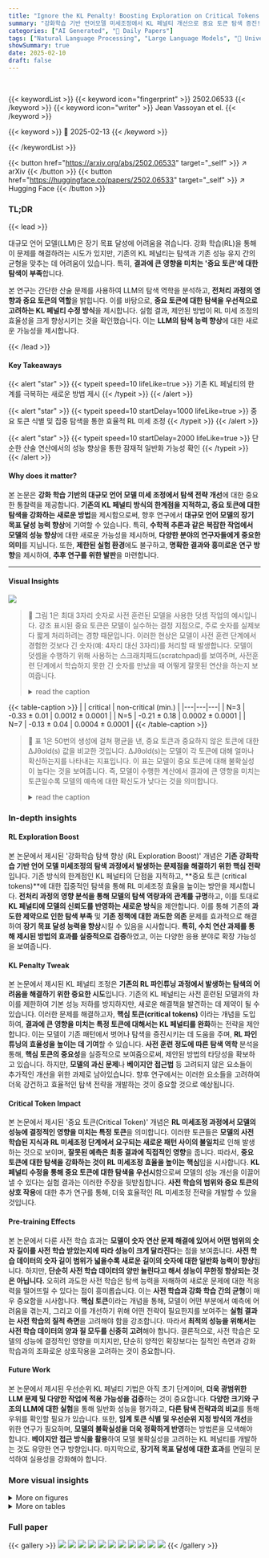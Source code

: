 ```yaml
---
title: "Ignore the KL Penalty! Boosting Exploration on Critical Tokens to Enhance RL Fine-Tuning"
summary: "강화학습 기반 언어모델 미세조정에서 KL 페널티 개선으로 중요 토큰 탐색 증진!"
categories: ["AI Generated", "🤗 Daily Papers"]
tags: ["Natural Language Processing", "Large Language Models", "🏢 Université Paris-Saclay",]
showSummary: true
date: 2025-02-10
draft: false
---
```


<br>

{{< keywordList >}}
{{< keyword icon="fingerprint" >}} 2502.06533 {{< /keyword >}}
{{< keyword icon="writer" >}} Jean Vassoyan et el. {{< /keyword >}}
 
{{< keyword >}} 🤗 2025-02-13 {{< /keyword >}}
 
{{< /keywordList >}}

{{< button href="https://arxiv.org/abs/2502.06533" target="_self" >}}
↗ arXiv
{{< /button >}}
{{< button href="https://huggingface.co/papers/2502.06533" target="_self" >}}
↗ Hugging Face
{{< /button >}}




### TL;DR


{{< lead >}}

대규모 언어 모델(LLM)은 장기 목표 달성에 어려움을 겪습니다. 강화 학습(RL)을 통해 이 문제를 해결하려는 시도가 있지만, 기존의 KL 페널티는 탐색과 기존 성능 유지 간의 균형을 맞추는 데 어려움이 있습니다. 특히, **결과에 큰 영향을 미치는 '중요 토큰'에 대한 탐색이 부족**합니다. 

본 연구는 간단한 산술 문제를 사용하여 LLM의 탐색 역학을 분석하고, **전처리 과정의 영향과 중요 토큰의 역할**을 밝힙니다. 이를 바탕으로, **중요 토큰에 대한 탐색을 우선적으로 고려하는 KL 페널티 수정 방식**을 제시합니다. 실험 결과, 제안된 방법이 RL 미세 조정의 효율성을 크게 향상시키는 것을 확인했습니다. 이는 **LLM의 탐색 능력 향상**에 대한 새로운 가능성을 제시합니다.

{{< /lead >}}


#### Key Takeaways

{{< alert "star" >}}
{{< typeit speed=10 lifeLike=true >}} 기존 KL 페널티의 한계를 극복하는 새로운 방법 제시 {{< /typeit >}}
{{< /alert >}}

{{< alert "star" >}}
{{< typeit speed=10 startDelay=1000 lifeLike=true >}} 중요 토큰 식별 및 집중 탐색을 통한 효율적 RL 미세 조정 {{< /typeit >}}
{{< /alert >}}

{{< alert "star" >}}
{{< typeit speed=10 startDelay=2000 lifeLike=true >}} 단순한 산술 연산에서의 성능 향상을 통한 잠재적 일반화 가능성 확인 {{< /typeit >}}
{{< /alert >}}

#### Why does it matter?
본 논문은 **강화 학습 기반의 대규모 언어 모델 미세 조정에서 탐색 전략 개선**에 대한 중요한 통찰력을 제공합니다. **기존의 KL 페널티 방식의 한계점을 지적하고, 중요 토큰에 대한 탐색을 강화하는 새로운 방법**을 제시함으로써,  향후 연구에서 **대규모 언어 모델의 장기 목표 달성 능력 향상**에 기여할 수 있습니다. 특히, **수학적 추론과 같은 복잡한 작업에서 모델의 성능 향상**에 대한 새로운 가능성을 제시하며, **다양한 분야의 연구자들에게 중요한 의미**를 지닙니다. 또한, **제한된 실험 환경**에도 불구하고, **명확한 결과와 흥미로운 연구 방향**을 제시하여, **추후 연구를 위한 발판**을 마련합니다.

------
#### Visual Insights



![](https://arxiv.org/html/2502.06533/extracted/6190467/figures/scratchpad_jean.png)

> 🔼 그림 1은 최대 3자리 숫자로 사전 훈련된 모델을 사용한 덧셈 작업의 예시입니다. 강조 표시된 중요 토큰은 모델이 실수하는 결정 지점으로, 주로 숫자를 실제보다 짧게 처리하려는 경향 때문입니다. 이러한 현상은 모델이 사전 훈련 단계에서 경험한 것보다 긴 숫자(예: 4자리 대신 3자리)를 처리할 때 발생합니다.  모델이 덧셈을 수행하기 위해 사용하는 스크래치패드(scratchpad)를 보여주며,  사전훈련 단계에서 학습하지 못한 긴 숫자를 만났을 때 어떻게 잘못된 연산을 하는지 보여줍니다.
> <details>
> <summary>read the caption</summary>
> Figure 1: Illustration of the addition task with scratchpad, for a model pre-trained on numbers up to 3 digits. The highlighted critical tokens are decision points where the model tends to make mistakes, mainly because it is tempted to process the number as if it were shorter. This occurs when the model is faced with a number that is longer than those encountered during the pre-training stage (here, 4 digits instead of 3).
> </details>





{{< table-caption >}}
|   | critical  | non-critical (min.) | 
|---|---|---| 
| N=3 | -0.33 ± 0.01 | 0.0012 ± 0.0001 | 
| N=5 | -0.21 ± 0.18 | 0.0002 ± 0.0001 | 
| N=7 | -0.13 ± 0.04 | 0.0004 ± 0.0001 | {{< /table-caption >}}

> 🔼 표 1은 50번의 생성에 걸쳐 평균을 낸, 중요 토큰과 중요하지 않은 토큰에 대한 ΔJθold(s) 값을 비교한 것입니다.  ΔJθold(s)는 모델이 각 토큰에 대해 얼마나 확신하는지를 나타내는 지표입니다.  이 표는 모델이 중요 토큰에 대해 불확실성이 높다는 것을 보여줍니다. 즉, 모델이 수행한 계산에서 결과에 큰 영향을 미치는 토큰일수록 모델의 예측에 대한 확신도가 낮다는 것을 의미합니다.
> <details>
> <summary>read the caption</summary>
> Table 1: Comparison of the quantity Δ⁢J^θold⁢(s)Δsubscript^𝐽subscript𝜃old𝑠\Delta\widehat{J}_{\theta_{\text{old}}}(s)roman_Δ over^ start_ARG italic_J end_ARG start_POSTSUBSCRIPT italic_θ start_POSTSUBSCRIPT old end_POSTSUBSCRIPT end_POSTSUBSCRIPT ( italic_s ) for critical and non-critical tokens, averaged over 50 generations. This shows the model’s high level of uncertainty on critical tokens.
> </details>





### In-depth insights


#### RL Exploration Boost
본 논문에서 제시된 '강화학습 탐색 향상 (RL Exploration Boost)' 개념은 **기존 강화학습 기반 언어 모델 미세조정의 탐색 과정에서 발생하는 문제점을 해결하기 위한 핵심 전략**입니다.  기존 방식의 한계점인 KL 페널티의 단점을 지적하고, **중요 토큰 (critical tokens)**에 대한 집중적인 탐색을 통해 RL 미세조정 효율을 높이는 방안을 제시합니다.  **전처리 과정의 영향 분석을 통해 모델의 탐색 역량과의 관계를 규명**하고, 이를 토대로 **KL 페널티에 모델의 신뢰도를 반영하는 새로운 방식**을 제안합니다.  이를 통해 기존의 **과도한 제약으로 인한 탐색 부족** 및 **기존 정책에 대한 과도한 의존** 문제를 효과적으로 해결하여 **장기 목표 달성 능력을 향상**시킬 수 있음을 시사합니다.  **특히, 수치 연산 과제를 통해 제시된 방법의 효과를 실증적으로 검증**하였고, 이는 다양한 응용 분야로 확장 가능성을 보여줍니다.

#### KL Penalty Tweak
본 논문에서 제시된 KL 페널티 조정은 **기존의 RL 파인튜닝 과정에서 발생하는 탐색의 어려움을 해결하기 위한 중요한 시도**입니다. 기존의 KL 페널티는 사전 훈련된 모델과의 차이를 제한하여 기본 성능 저하를 방지하지만, 새로운 해결책을 발견하는 데 제약이 될 수 있습니다.  이러한 문제를 해결하고자, **핵심 토큰(critical tokens)** 이라는 개념을 도입하여, **결과에 큰 영향을 미치는 특정 토큰에 대해서는 KL 페널티를 완화**하는 전략을 제안합니다. 이는 모델이 기존 패턴에서 벗어나 탐색을 증진시키는 데 도움을 주며, **RL 파인튜닝의 효율성을 높이는 데 기여**할 수 있습니다.  **사전 훈련 정도에 따른 탐색 역학** 분석을 통해, **핵심 토큰의 중요성**을 실증적으로 보여줌으로써, 제안된 방법의 타당성을 확보하고 있습니다.  하지만,  **모델의 과신 문제**나 **베이지안 접근법** 등 고려되지 않은 요소들이 추가적인 개선을 위한 과제로 남아있습니다.  향후 연구에서는 이러한 요소들을 고려하여 더욱 강건하고 효율적인 탐색 전략을 개발하는 것이 중요할 것으로 예상됩니다.

#### Critical Token Impact
본 논문에서 제시된 '중요 토큰(Critical Token)' 개념은 **RL 미세조정 과정에서 모델의 성능에 결정적인 영향을 미치는 특정 토큰**을 의미합니다. 이러한 토큰들은 **모델의 사전 학습된 지식과 RL 미세조정 단계에서 요구되는 새로운 패턴 사이의 불일치**로 인해 발생하는 것으로 보이며, **잘못된 예측은 최종 결과에 직접적인 영향**을 줍니다. 따라서, **중요 토큰에 대한 탐색을 강화하는 것이 RL 미세조정 효율을 높이는 핵심**임을 시사합니다.  **KL 페널티 수정을 통해 중요 토큰에 대한 탐색을 우선시**함으로써 모델의 성능 개선을 이끌어낼 수 있다는 실험 결과는 이러한 주장을 뒷받침합니다. **사전 학습의 범위와 중요 토큰의 상호 작용**에 대한 추가 연구를 통해, 더욱 효율적인 RL 미세조정 전략을 개발할 수 있을 것입니다.

#### Pre-training Effects
본 논문에서 다룬 사전 학습 효과는 **모델이 숫자 연산 문제 해결에 있어서 어떤 범위의 숫자 길이를 사전 학습 받았는지에 따라 성능이 크게 달라진다**는 점을 보여줍니다.  **사전 학습 데이터의 숫자 길이 범위가 넓을수록 새로운 길이의 숫자에 대한 일반화 능력이 향상**됩니다. 하지만, **단순히 사전 학습 데이터의 양만 늘린다고 해서 성능이 무한정 향상되는 것은 아닙니다.**  오히려 과도한 사전 학습은 탐색 능력을 저해하여 새로운 문제에 대한 적응력을 떨어뜨릴 수 있다는 점이 흥미롭습니다. 이는 **사전 학습과 강화 학습 간의 균형**이 매우 중요함을 시사합니다.  **핵심 토큰**이라는 개념을 통해, 모델이 어떤 부분에서 예측에 어려움을 겪는지, 그리고 이를 개선하기 위해 어떤 전략이 필요한지를 보여주는 **실험 결과는 사전 학습의 질적 측면**을 고려해야 함을 강조합니다. 따라서 **최적의 성능을 위해서는 사전 학습 데이터의 양과 질 모두를 신중히 고려**해야 합니다.  결론적으로, 사전 학습은 모델의 성능에 결정적인 영향을 미치지만, 단순히 양적인 확장보다는 질적인 측면과 강화 학습과의 조화로운 상호작용을 고려하는 것이 중요합니다.

#### Future Work
본 논문에서 제시된 우선순위 KL 페널티 기법은 아직 초기 단계이며, **더욱 광범위한 LLM 문제 및 다양한 작업에 적용 가능성을 검증**하는 것이 중요합니다.  **다양한 크기와 구조의 LLM에 대한 실험**을 통해 일반화 성능을 평가하고, **다른 탐색 전략과의 비교**를 통해 우위를 확인할 필요가 있습니다. 또한, **임계 토큰 식별 및 우선순위 지정 방식의 개선**을 위한 연구가 필요하며, **모델의 불확실성을 더욱 정확하게 반영**하는 방법론을 모색해야 합니다. **베이지안 접근 방식을 활용**하여 모델 불확실성을 고려하는 KL 페널티를 개발하는 것도 유망한 연구 방향입니다.  마지막으로, **장기적 목표 달성에 대한 효과**를 면밀히 분석하여 실용성을 강화해야 합니다.


### More visual insights

<details>
<summary>More on figures
</summary>


![](https://arxiv.org/html/2502.06533/extracted/6190467/figures/rl_compare_pretrain.png)

> 🔼 그림 2는 자릿수가 7, 9, 11, 13인 숫자들로 학습된 모델의 덧셈 작업에 대한 정확도를 보여줍니다. 가변적인 자릿수 평가에 대한 결과가 표시되어 있으며, 오차 막대는 95% 신뢰 구간을 나타냅니다. 자세한 결과는 부록 D.1에 나와 있습니다. 이 그림은 다양한 길이의 피연산자를 사용한 덧셈 작업에서 모델의 일반화 성능을 보여주는 시각적 자료입니다.
> <details>
> <summary>read the caption</summary>
> Figure 2: Model accuracy on addition tasks for models trained on numbers up to digit lengths N=7,9,11,13𝑁791113N=7,9,11,13italic_N = 7 , 9 , 11 , 13. Results are shown for varying digit evaluation. Error bars indicate 95% confidence intervals. Full detailed results are provided in Appendix D.1.
> </details>



![](https://arxiv.org/html/2502.06533/extracted/6190467/figures/results_kl_trick_7d.png)

> 🔼 이 그림은 서로 다른 길이의 피연산자(N)로 사전 훈련된 여러 언어 모델을 보여줍니다. 이 모델들은 강화 학습(RL)을 사용하여 N+2 길이의 피연산자에 대해 미세 조정됩니다.  그래프는 여러 모델의 학습 곡선을 보여주어, 사전 훈련된 데이터의 범위가 미세 조정 성능에 미치는 영향을 시각적으로 보여줍니다.  즉, 더 긴 피연산자로 사전 훈련된 모델이 새로운, 더 긴 피연산자에 더 잘 적응하는지 확인합니다.
> <details>
> <summary>read the caption</summary>
> Figure 3: Learning curves of multiple models pre-trained up to N𝑁Nitalic_N, fine-tuned with RL on N+2𝑁2N+2italic_N + 2.
> </details>



![](https://arxiv.org/html/2502.06533/extracted/6190467/figures/critical_tokens_probas/ct_s1o2_square.png)

> 🔼 그림 4는 N+1=8 자릿수 덧셈 문제에 대해 강화 학습(RL)으로 미세 조정된 모델의 학습 곡선을 보여줍니다. 상단 그래프는 전체적인 성능을 나타내는 반면, 하단 그래프는 두 개의 중요한 토큰에 대해 정확한 예측을 하는 확률을 보여줍니다. 부록 D.2에는 더 많은 중요 토큰에 대한 결과가 포함되어 있습니다.  중요 토큰은 모델의 최종 결과에 상당한 영향을 미치는 토큰입니다.  이 그래프는 강화 학습 과정에서 중요 토큰에 대한 모델의 정확도가 어떻게 변화하는지, 그리고 이를 통해 모델의 전반적인 성능이 어떻게 향상되는지 보여줍니다.  특히, 우선 순위가 지정된 KL 페널티를 사용했을 때 중요 토큰에 대한 예측 정확도가 어떻게 향상되는지를 보여줍니다.
> <details>
> <summary>read the caption</summary>
> Figure 4: Top: Learning curves of a model fine-tuned with RL on N+1=8 digits. Bottom: Probability of making the right prediction on two critical tokens. Results on more critical tokens are provided in Appendix D.2.
> </details>



![](https://arxiv.org/html/2502.06533/extracted/6190467/figures/critical_tokens_probas/ct_s2o2_square.png)

> 🔼 그림 5(a)는 N+1 자릿수 덧셈 문제에 대한 모델 출력 예시입니다.  모델은 N자릿수까지 학습되었으므로, N+1 자릿수 문제는 모델에게는 '분포 외(out-of-distribution)' 상황입니다. 그림은 모델이 N+1 자릿수 문제를 풀면서 어떻게 중간 과정을 계산하고, 각 토큰(token)의 확신도(certainty)를 어떻게 보이는지 보여줍니다. 빨간색은 확신도가 낮음을, 초록색은 확신도가 높음을 나타냅니다. 이 예시는 모델이 중요한 토큰(critical token)에서 실수하여 답을 틀리게 계산하는 경우를 보여줍니다.  특히, 모델이 자릿수를 잘못 복사하거나 처리하는 부분에서 확신도가 낮아짐을 확인할 수 있습니다.
> <details>
> <summary>read the caption</summary>
> (a)
> </details>



![](https://arxiv.org/html/2502.06533/extracted/6190467/figures/example_uncertainty_3_5.png)

> 🔼 그림 (b)는 N+1 자릿수 덧셈 문제에 대한 모델 출력 예시입니다.  전체적으로 모델은 N자릿수까지 학습되었기 때문에, N+1 자릿수 문제를 풀 때 어려움을 겪습니다. 그림은 이러한 어려움이 주로 '중요 토큰(critical tokens)' 에서 발생함을 보여줍니다. 중요 토큰은 모델이 잘못 예측할 경우 최종 결과에 큰 영향을 미치는 토큰입니다. 그림 (b)는  846298 + 901863 의 덧셈 문제를 보여주는데, 모델이 중간 계산 과정에서 중요 토큰을 잘못 처리하여 최종 답을 잘못 구하는 것을 보여줍니다.  각 토큰의 색깔은 모델의 확신도를 나타내며, 빨간색은 확신도가 낮음을, 초록색은 확신도가 높음을 의미합니다.
> <details>
> <summary>read the caption</summary>
> (b)
> </details>



![](https://arxiv.org/html/2502.06533/extracted/6190467/figures/example_uncertainty_7.png)

> 🔼 그림 (c)는 N+1 자릿수 덧셈 문제에 대한 모델 출력의 예시를 보여줍니다. 모델은 최대 N자릿수 덧셈 문제로 사전 훈련되었으며, N+1 자릿수 문제에 대한 일반화 능력을 평가합니다. 각 토큰은 모델의 확신도에 따라 색상이 표시됩니다. 녹색은 높은 확신도, 빨간색은 낮은 확신도를 나타냅니다. 이 그림은 모델이 N+1 자릿수 문제를 처리하는 과정에서 어려움을 겪는 부분, 즉 '임계 토큰'이라고 불리는 특정 토큰을 식별하는 데 도움이 됩니다. 임계 토큰은 최종 결과에 큰 영향을 미치며, 모델의 확신도가 낮은 경향이 있습니다.
> <details>
> <summary>read the caption</summary>
> (c)
> </details>



![](https://arxiv.org/html/2502.06533/extracted/6190467/figures/example_uncertainty_9.png)

> 🔼 그림 5는 모델이 사전 훈련에서 접해보지 못한 자릿수보다 한 자릿수 더 긴 숫자의 덧셈 문제에 대한 출력 예시입니다. 각 생성된 토큰은 확실성에 따라 색상이 지정됩니다. 녹색은 최대 확실성, 빨간색은 최소 확실성을 나타냅니다. 그림은 모델이 N+1 자릿수 덧셈 문제를 풀 때 어떤 식으로 계산 과정을 수행하고, 특히 어떤 부분에서 실수를 하는지를 보여주는 대표적인 예시들을 보여줍니다. 예시 (a), (b), (c)는 각각 4자리, 6자리, 11자리의 숫자 덧셈 문제에 대한 출력 예시입니다.  각 예시에서, 모델은 계산 과정 중 특정 단계에서 확실성이 낮은 토큰(빨간색)을 생성하고, 이로 인해 잘못된 답을 도출할 가능성이 높음을 보여줍니다.
> <details>
> <summary>read the caption</summary>
> Figure 5: Output examples for addition tasks on N+1𝑁1N+1italic_N + 1 digit lengths (the model is faced with numbers one notch longer than those encountered in pre-training). Each generated token is colored according to its certainty. A green color is a maximal certainty, while a red color is a minimal certainty.
> </details>



![](https://arxiv.org/html/2502.06533/extracted/6190467/figures/ablation_study_beta.png)

> 🔼 그림 6은 다양한 베타(β) 값을 사용하여 RL 미세 조정을 수행했을 때의 결과를 보여줍니다.  총 9개의 랜덤 시드를 사용하여 평균을 냈습니다.  x축은 미세조정 단계(step)를 나타내고, y축은 정확도(Pass@1)를 나타냅니다.  다양한 베타 값에 따른 정확도 변화를 비교하여 최적의 베타 값을 찾는 실험 결과를 보여줍니다. 베타 값에 따라 학습 곡선의 모양이 어떻게 달라지는지 확인할 수 있습니다.  표준 KL 페널티와 비교하여 우수성을 보이는 베타 값의 범위를 파악하는 데 도움이 됩니다.
> <details>
> <summary>read the caption</summary>
> Figure 6: Fine-tuning results with various values of β𝛽\betaitalic_β (averaged over 9 random seeds)
> </details>



![](https://arxiv.org/html/2502.06533/extracted/6190467/figures/critical_tokens_probas/ct_s1o1.png)

> 🔼 그림 7은 강화 학습 미세 조정 중에 여러 중요 토큰에 대한 정답 예측 확률의 변화를 보여줍니다. 여기서 모델은 N+1=8인 숫자 길이에서 훈련됩니다. 이 그래프는 강화 학습 과정에서 모델이 특정 중요 토큰(예측 결과에 큰 영향을 미치는 토큰)을 얼마나 잘 예측하는지 보여줍니다. 각 토큰에 대한 정답률이 에피소드(훈련 반복)에 따라 어떻게 변하는지 보여주며, 표준 KL 페널티와 우선순위 KL 페널티를 사용한 경우를 비교하여 우선순위 KL 페널티가 중요 토큰에 대한 예측 정확도를 개선하는 데 더 효과적임을 보여줍니다.  x축은 훈련 단계이고 y축은 정답 예측 확률입니다.
> <details>
> <summary>read the caption</summary>
> Figure 7: Evolution of the right prediction probability on multiple critical tokens, during the RL fine-tuning on number length N+1=8𝑁18N+1=8italic_N + 1 = 8.
> </details>



</details>




<details>
<summary>More on tables
</summary>


{{< table-caption >}}
| Hyperparameter | Value |
|---|---| 
| Learning rate | 10⁻⁶ |
| Discount factor | 1 |
| Value function coefficient | 0.1 |
| Entropy coefficient | 0.0005 |
| KL penalty coefficient | 10 |
| Repeat per collect | 1 |
| Episodes per collect | 50 |
| Episodes per test | 100 |{{< /table-caption >}}
> 🔼 본 표는 강화 학습 실험에서 사용된 하이퍼파라미터들을 보여줍니다.  여러 수준의 사전 학습을 비교하는 실험에 사용된 학습률, 할인율, 가치 함수 계수, 엔트로피 계수, KL 페널티 계수, 반복 횟수, 에피소드 수 등의 하이퍼파라미터 값을 명시적으로 제시하여 실험 설정의 재현성을 높이고, 실험 결과 해석에 필요한 정보를 제공합니다.  각 하이퍼파라미터의 값은 실험의 특성과 목표에 따라 신중하게 선택되었음을 나타냅니다.
> <details>
> <summary>read the caption</summary>
> Table 2: Hyperparameters used in the RL experiment comparing multiple levels of pre-training
> </details>

{{< table-caption >}}
| Hyperparameter | Value |
|---|---| 
| Learning rate | 10⁻⁶ |
| Discount factor | 1 |
| Value function coefficient | 0.1 |
| Entropy coefficient | 0.0005 |
| KL penalty coefficient | 5 |
| KL penalty exponent (β) | 150 |
| Repeat per collect | 1 |
| Episodes per collect | 50 |
| Episodes per test | 100 |{{< /table-caption >}}
> 🔼 이 표는 강화 학습 실험에서 우선 순위가 지정된 KL 페널티의 영향을 평가하기 위해 사용된 하이퍼파라미터들을 보여줍니다. 학습률, 할인율, 가치 함수 계수, 엔트로피 계수, KL 페널티 계수, KL 페널티 지수(β), 수집 반복 횟수, 수집 에피소드 수, 테스트 에피소드 수 등의 하이퍼파라미터 값이 명시되어 있습니다.  이 표의 정보는 우선 순위 KL 페널티를 적용한 강화 학습 모델의 성능에 영향을 미치는 요소들을 이해하는 데 도움을 줍니다.
> <details>
> <summary>read the caption</summary>
> Table 3: Hyperparameters used in the RL experiment evaluating the impact of the prioritized KL penalty
> </details>

{{< table-caption >}}
| Nb. of Digits | N Accuracy | N+1 Accuracy | N+2 Accuracy | N+3 Accuracy |
|---|---|---|---|---|
| 7 | 98.9% ± 0.7% | 48.8% ± 3.0% | 0.0% ± 0.0% | 0.0% ± 0.0% |
| 9 | 96.4% ± 0.6% | 78.9% ± 2.4% | 0.5% ± 0.5% | 0.0% ± 0.0% |
| 11 | 91.2% ± 1.3% | 75.1% ± 2.7% | 30.7% ± 2.4% | 0.2% ± 0.3% |
| 13 | 93.0% ± 1.6% | 88.9% ± 2.1% | 67.7% ± 3.1% | 20.4% ± 2.4% |{{< /table-caption >}}
> 🔼 표 4는 다양한 자릿수(7, 9, 11, 13)의 숫자를 더하는 덧셈 문제에 대해, 각 자릿수에 대해 학습된 모델의 정확도를 보여줍니다.  'Identical Digit Addition'이라고 불리는 시나리오에서, 두 피연산자 모두 같은 자릿수를 가집니다. 예를 들어, 7자릿수 숫자와 다른 7자릿수 숫자를 더하는 문제입니다. 표는 모델이 N자릿수 덧셈에 대해 얼마나 잘 학습되었는지, 그리고 N+1, N+2, N+3 자릿수 덧셈 문제에 대해 얼마나 잘 일반화하는지를 보여줍니다.  정확도는 백분율로 표시되며, 신뢰구간이 함께 표시되어 있습니다.
> <details>
> <summary>read the caption</summary>
> Table 4: Model accuracy on addition tasks with identical digit lengths.
> </details>

{{< table-caption >}}
| Nb. of Digits | N Accuracy | N+1 Accuracy | N+2 Accuracy | N+3 Accuracy |
|---|---|---|---|---|
| 7 | 100.0% ± 0.0% | 69.0% ± 2.4% | 0.0% ± 0.0% | 0.0% ± 0.0% |
| 9 | 97.0% ± 0.6% | 89.4% ± 1.8% | 6.9% ± 1.3% | 0.0% ± 0.0% |
| 11 | 94.4% ± 1.4% | 87.0% ± 2.1% | 53.7% ± 3.2% | 7.3% ± 1.6% |
| 13 | 95.6% ± 1.4% | 92.5% ± 1.9% | 84.7% ± 2.4% | 51.8% ± 3.2% |{{< /table-caption >}}
> 🔼 표 5는 다양한 자릿수의 덧셈 문제에 대한 모델의 정확도를 보여줍니다.  모델은 덧셈 문제의 각 항에 있는 자릿수가 다를 때(예: N + M 자릿수 덧셈, 여기서 M < N) 성능을 평가하기 위해 서로 다른 자릿수의 덧셈 문제들(동일한 자릿수 덧셈과 가변 자릿수 덧셈)에 대해 테스트됩니다.  표는 각 시나리오에 대한 정확도와 함께 자릿수의 개수 (N)에 따른 모델의 정확도를 보여줍니다.  이를 통해 다양한 자릿수의 덧셈 문제에 대한 모델의 일반화 능력을 평가할 수 있습니다.
> <details>
> <summary>read the caption</summary>
> Table 5: Model accuracy on addition tasks with varying digit lengths.
> </details>

</details>




### Full paper

{{< gallery >}}
<img src="paper_images/1.png" class="grid-w50 md:grid-w33 xl:grid-w25" />
<img src="paper_images/2.png" class="grid-w50 md:grid-w33 xl:grid-w25" />
<img src="paper_images/3.png" class="grid-w50 md:grid-w33 xl:grid-w25" />
<img src="paper_images/4.png" class="grid-w50 md:grid-w33 xl:grid-w25" />
<img src="paper_images/5.png" class="grid-w50 md:grid-w33 xl:grid-w25" />
<img src="paper_images/6.png" class="grid-w50 md:grid-w33 xl:grid-w25" />
<img src="paper_images/7.png" class="grid-w50 md:grid-w33 xl:grid-w25" />
<img src="paper_images/8.png" class="grid-w50 md:grid-w33 xl:grid-w25" />
<img src="paper_images/9.png" class="grid-w50 md:grid-w33 xl:grid-w25" />
<img src="paper_images/10.png" class="grid-w50 md:grid-w33 xl:grid-w25" />
<img src="paper_images/11.png" class="grid-w50 md:grid-w33 xl:grid-w25" />
{{< /gallery >}}